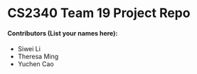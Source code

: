 # CS2340 Team 19 Project Repo

#### Contributors (List your names here):
- Siwei Li
- Theresa Ming
- Yuchen Cao
